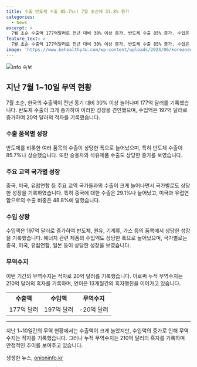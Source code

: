 ```yaml
---
title: 수출 반도체 수출 85.7%↑! 7월 초순에 33.8% 증가
categories:
  - News
excerpt: >
  7월 초순 수출액 177억달러로 전년 대비 30% 이상 증가, 반도체 수출 85% 증가. 수입은 197억달러로 1년 전과 비교해 26.7% 증가. 무역수지는 20억달러 적자 기록. 중국, 미국, 유럽연합과의 교역에서 수출이 증가했으며, 무역수지는 210억달러 흑자로 집계돼 13개월 연속 흑자행진 중이다.
feature_text: >
  7월 초순 수출액 177억달러로 전년 대비 30% 이상 증가, 반도체 수출 85% 증가. 수입은 197억달러로 1년 전과 비교해 26.7% 증가. 무역수지는 20억달러 적자 기록. 중국, 미국, 유럽연합과의 교역에서 수출이 증가했으며, 무역수지는 210억달러 흑자로 집계돼 13개월 연속 흑자행진 중이다.
image: 'https://www.behealthy4u.com/wp-content/uploads/2024/06/koreanews.jpg'
---
```


<p><img src="https://www.behealthy4u.com/wp-content/uploads/2024/06/koreanews.jpg" alt="info 속보" /></p>

<h2 data-ke-size="size26">지난 7월 1~10일 무역 현황</h2>

<p data-ke-size="size16">7월 초순, 한국의 수출액이 전년 동기 대비 30% 이상 늘어나며 177억 달러를 기록했습니다. 반도체 수출이 크게 증가하여 이러한 성장을 견인했으며, 수입액은 197억 달러로 증가하여 20억 달러의 적자를 기록했습니다.</p>

<h3>수출 품목별 성장</h3>

<p data-ke-size="size16">반도체를 비롯한 여러 품목의 수출이 상당한 폭으로 늘어났으며, 특히 반도체 수출이 85.7%나 상승했습니다. 또한 승용차와 석유제품 수출도 상당한 증가를 보였습니다.</p>

<h3>주요 교역 국가별 성장</h3>

<p data-ke-size="size16">중국, 미국, 유럽연합 등 주요 교역 국가들과의 수출이 크게 늘어나면서 국가별로도 상당한 성장을 기록하였습니다. 특히 중국에 대한 수출은 29.1%나 늘어났고, 미국과 유럽연합으로의 수출 비중은 48.8%에 달했습니다.</p>

<h3>수입 상황</h3>

<p data-ke-size="size16">수입액은 197억 달러로 증가하여 반도체, 원유, 기계류, 가스 등의 품목에서 상당한 성장을 기록했습니다. 에너지 관련 제품의 수입액도 상당한 폭으로 늘어났으며, 국가별로는 중국, 미국, 유럽연합, 일본 등이 상당한 성장을 보였습니다.</p>

<h3>무역수지</h3>

<p data-ke-size="size16">이번 기간의 무역수지는 적자로 20억 달러를 기록했습니다. 이로써 누적 무역수지는 210억 달러의 흑자를 기록하며, 연이은 13개월간의 흑자행진을 이어가고 있습니다.</p>

<table cellpadding="2" cellspacing="0" style="width: 100%;">
    <tbody>
        <tr>
            <td style="text-align: center; height: 17px;"><b>수출액</b></td>
            <td style="text-align: center; height: 17px;"><b>수입액</b></td>
            <td style="text-align: center; height: 17px;"><b>무역수지</b></td>
        </tr>
        <tr>
            <td style="text-align: center; height: 17px;">177억 달러</td>
            <td style="text-align: center; height: 17px;">197억 달러</td>
            <td style="text-align: center; height: 17px;">-20억 달러</td>
        </tr>
    </tbody>
</table>

<hr>

<p data-ke-size="size16">지난 1~10일간의 무역 현황에서는 수출액이 크게 늘었지만, 수입액의 증가로 인해 무역수지는 적자를 기록했습니다. 그러나 누적 무역수지는 210억 달러의 흑자를 기록하며 안정적인 추이를 보여주고 있습니다.</p>
생생한 뉴스, <a href="https://onioninfo.kr" rel="dofollow">onioninfo.kr</a>


